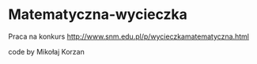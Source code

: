 # Matematyczna-wycieczka
Praca na konkurs http://www.snm.edu.pl/p/wycieczkamatematyczna.html

code by Mikołaj Korzan
